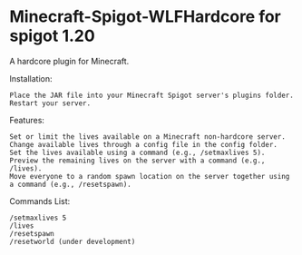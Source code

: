 # Minecraft-Spigot-WLFHardcore for spigot 1.20

A hardcore plugin for Minecraft.

Installation:

    Place the JAR file into your Minecraft Spigot server's plugins folder.
    Restart your server.

Features:

    Set or limit the lives available on a Minecraft non-hardcore server.
    Change available lives through a config file in the config folder.
    Set the lives available using a command (e.g., /setmaxlives 5).
    Preview the remaining lives on the server with a command (e.g., /lives).
    Move everyone to a random spawn location on the server together using a command (e.g., /resetspawn).

Commands List:

    /setmaxlives 5
    /lives
    /resetspawn
    /resetworld (under development)
